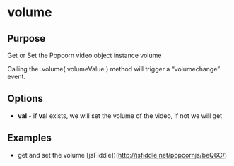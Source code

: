 # volume #

## Purpose ##

Get or Set the Popcorn video object instance volume

Calling the .volume( volumeValue ) method will trigger a “volumechange” event.

## Options ##

* **val** - if **val** exists, we will set the volume of the video, if not we will get

## Examples ##

* get and set the volume [jsFiddle])(http://jsfiddle.net/popcornjs/beQ6C/)
